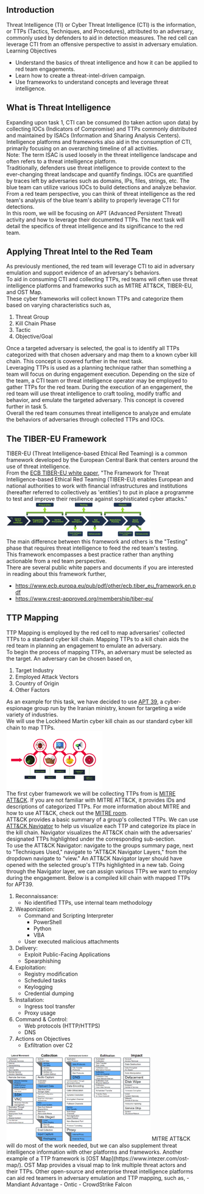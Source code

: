 ## Introduction
Threat Intelligence (TI) or Cyber Threat Intelligence (CTI) is the information, or TTPs (Tactics, Techniques, and Procedures), attributed to an adversary, commonly used by defenders to aid in detection measures. The red cell can leverage CTI from an offensive perspective to assist in adversary emulation.  
Learning Objectives
- Understand the basics of threat intelligence and how it can be applied to red team engagements.
- Learn how to create a threat-intel-driven campaign.
- Use frameworks to understand concepts and leverage threat intelligence.


## What is Threat Intelligence
Expanding upon task 1, CTI can be consumed (to taken action upon data) by collecting IOCs (Indicators of Compromise) and TTPs commonly distributed and maintained by ISACs (Information and Sharing Analysis Centers). Intelligence platforms and frameworks also aid in the consumption of CTI, primarily focusing on an overarching timeline of all activities.  
Note: The term ISAC is used loosely in the threat intelligence landscape and often refers to a threat intelligence platform.  
Traditionally, defenders use threat intelligence to provide context to the ever-changing threat landscape and quantify findings. IOCs are quantified by traces left by adversaries such as domains, IPs, files, strings, etc. The blue team can utilize various IOCs to build detections and analyze behavior. From a red team perspective, you can think of threat intelligence as the red team's analysis of the blue team's ability to properly leverage CTI for detections.  
In this room, we will be focusing on APT (Advanced Persistent Threat) activity and how to leverage their documented TTPs. The next task will detail the specifics of threat intelligence and its significance to the red team.


## Applying Threat Intel to the Red Team
As previously mentioned, the red team will leverage CTI to aid in adversary emulation and support evidence of an adversary's behaviors.  
To aid in consuming CTI and collecting TTPs, red teams will often use threat intelligence platforms and frameworks such as MITRE ATT&CK, TIBER-EU, and OST Map.  
These cyber frameworks will collect known TTPs and categorize them based on varying characteristics such as,
1. Threat Group
2. Kill Chain Phase
3. Tactic
4. Objective/Goal

Once a targeted adversary is selected, the goal is to identify all TTPs categorized with that chosen adversary and map them to a known cyber kill chain. This concept is covered further in the next task.  
Leveraging TTPs is used as a planning technique rather than something a team will focus on during engagement execution. Depending on the size of the team, a CTI team or threat intelligence operator may be employed to gather TTPs for the red team. During the execution of an engagement, the red team will use threat intelligence to craft tooling, modify traffic and behavior, and emulate the targeted adversary. This concept is covered further in task 5.  
Overall the red team consumes threat intelligence to analyze and emulate the behaviors of adversaries through collected TTPs and IOCs.


## The TIBER-EU Framework
TIBER-EU (Threat Intelligence-based Ethical Red Teaming) is a common framework developed by the European Central Bank that centers around the use of threat intelligence.  
From the [ECB TIBER-EU white paper](https://www.ecb.europa.eu/pub/pdf/other/ecb.tiber_eu_framework.en.pdf), "The Framework for Threat Intelligence-based Ethical Red Teaming (TIBER-EU) enables European and national authorities to work with financial infrastructures and institutions (hereafter referred to collectively as 'entities') to put in place a programme to test and improve their resilience against sophisticated cyber attacks."
<img src="https://github.com/mylovemyon/TryHackMe_Images/blob/main/Images/Red%20Team%20Threat%20Intel_1.png" width="75%" height="75%">  
The main difference between this framework and others is the "Testing" phase that requires threat intelligence to feed the red team's testing.  
This framework encompasses a best practice rather than anything actionable from a red team perspective.  
There are several public white papers and documents if you are interested in reading about this framework further,
- https://www.ecb.europa.eu/pub/pdf/other/ecb.tiber_eu_framework.en.pdf
- https://www.crest-approved.org/membership/tiber-eu/


## TTP Mapping
TTP Mapping is employed by the red cell to map adversaries' collected TTPs to a standard cyber kill chain. Mapping TTPs to a kill chain aids the red team in planning an engagement to emulate an adversary.  
To begin the process of mapping TTPs, an adversary must be selected as the target. An adversary can be chosen based on,
1. Target Industry
2. Employed Attack Vectors
3. Country of Origin
4. Other Factors

As an example for this task, we have decided to use [APT 39](https://attack.mitre.org/groups/G0087/), a cyber-espionage group run by the Iranian ministry, known for targeting a wide variety of industries.  
We will use the Lockheed Martin cyber kill chain as our standard cyber kill chain to map TTPs.  
<img src="https://github.com/mylovemyon/TryHackMe_Images/blob/main/Images/Red%20Team%20Threat%20Intel_2.png" width="50%" height="50%">  
The first cyber framework we will be collecting TTPs from is [MITRE ATT&CK](https://attack.mitre.org/). If you are not familiar with MITRE ATT&CK, it provides IDs and descriptions of categorized TTPs. For more information about MITRE and how to use ATT&CK, check out the [MITRE room](https://tryhackme.com/room/mitre).  
ATT&CK provides a basic summary of a group's collected TTPs. We can use [ATT&CK Navigator](https://mitre-attack.github.io/attack-navigator/) to help us visualize each TTP and categorize its place in the kill chain. Navigator visualizes the ATT&CK chain with the adversaries' designated TTPs highlighted under the corresponding sub-section.  
To use the ATT&CK Navigator: navigate to the groups summary page, next to "Techniques Used," navigate to "ATT&CK Navigator Layers," from the dropdown navigate to "view." An ATT&CK Navigator layer should have opened with the selected group's TTPs highlighted in a new tab.
Going through the Navigator layer, we can assign various TTPs we want to employ during the engagement. Below is a compiled kill chain with mapped TTPs for APT39.
1. Reconnaissance:
    - No identified TTPs, use internal team methodology
2. Weaponization:
    - Command and Scripting Interpreter
      - PowerShell
      - Python
      - VBA
    - User executed malicious attachments
3. Delivery:
    - Exploit Public-Facing Applications
    - Spearphishing
4. Exploitation:
    - Registry modification
    - Scheduled tasks
    - Keylogging
    - Credential dumping
5. Installation:
    - Ingress tool transfer
    - Proxy usage
6. Command & Control:
    - Web protocols (HTTP/HTTPS)
    - DNS
7. Actions on Objectives
    - Exfiltration over C2
<img src="https://github.com/mylovemyon/TryHackMe_Images/blob/main/Images/Red%20Team%20Threat%20Intel_3.png" width="75%" height="75%">
MITRE ATT&CK will do most of the work needed, but we can also supplement threat intelligence information with other platforms and frameworks. Another example of a TTP framework is [OST Map](https://www.intezer.com/ost-map/).
OST Map provides a visual map to link multiple threat actors and their TTPs.  
Other open-source and enterprise threat intelligence platforms can aid red teamers in adversary emulation and TTP mapping, such as,
- Mandiant Advantage
- Ontic
- CrowdStrike Falcon
